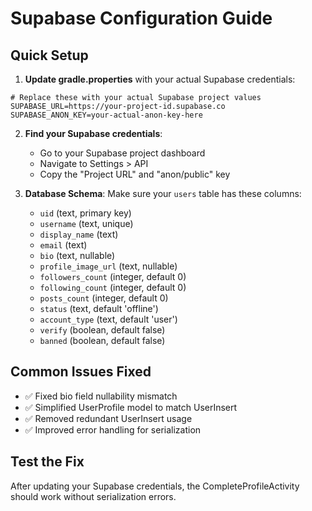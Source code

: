 # Supabase Configuration Guide

## Quick Setup

1. **Update gradle.properties** with your actual Supabase credentials:

```properties
# Replace these with your actual Supabase project values
SUPABASE_URL=https://your-project-id.supabase.co
SUPABASE_ANON_KEY=your-actual-anon-key-here
```

2. **Find your Supabase credentials**:
   - Go to your Supabase project dashboard
   - Navigate to Settings > API
   - Copy the "Project URL" and "anon/public" key

3. **Database Schema**: Make sure your `users` table has these columns:
   - `uid` (text, primary key)
   - `username` (text, unique)
   - `display_name` (text)
   - `email` (text)
   - `bio` (text, nullable)
   - `profile_image_url` (text, nullable)
   - `followers_count` (integer, default 0)
   - `following_count` (integer, default 0)
   - `posts_count` (integer, default 0)
   - `status` (text, default 'offline')
   - `account_type` (text, default 'user')
   - `verify` (boolean, default false)
   - `banned` (boolean, default false)

## Common Issues Fixed

- ✅ Fixed bio field nullability mismatch
- ✅ Simplified UserProfile model to match UserInsert
- ✅ Removed redundant UserInsert usage
- ✅ Improved error handling for serialization

## Test the Fix

After updating your Supabase credentials, the CompleteProfileActivity should work without serialization errors.